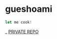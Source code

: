 # gueshoami

```javascript
let me cook!
```

_ [PRIVATE REPO](https://github.com/gueswhoami/Outbound-Tutorial)
